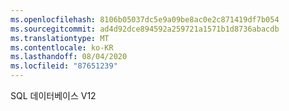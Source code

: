 ```yaml
---
ms.openlocfilehash: 8106b05037dc5e9a09be8ac0e2c871419df7b054
ms.sourcegitcommit: ad4d92dce894592a259721a1571b1d8736abacdb
ms.translationtype: MT
ms.contentlocale: ko-KR
ms.lasthandoff: 08/04/2020
ms.locfileid: "87651239"
---
```

SQL 데이터베이스 V12
